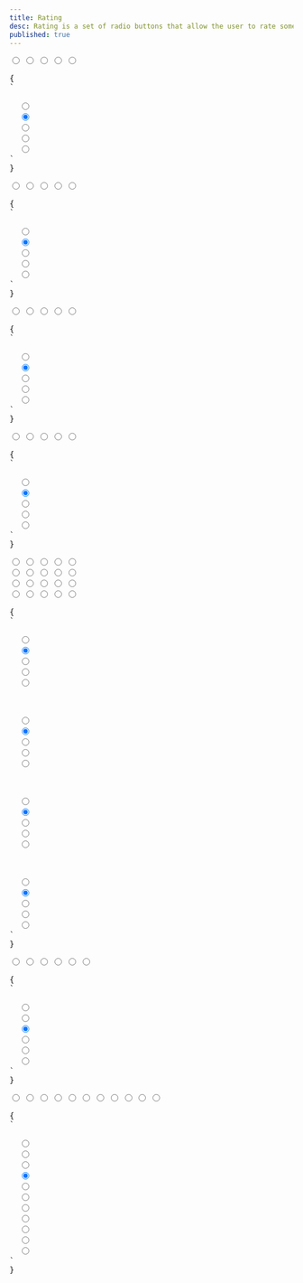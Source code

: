 ```yaml
---
title: Rating
desc: Rating is a set of radio buttons that allow the user to rate something.
published: true
---
```


<script>
  import Component from "@components/Component.svelte"
  import ClassTable from "@components/ClassTable.svelte"
</script>

<ClassTable
data="{[
  { type:'component', class: 'rating', desc: 'Wrapper component for radio buttons' },
  { type:'modifier', class: 'rating-half', desc: 'To shows half of the shape' },
  { type:'modifier', class: 'rating-hidden', desc: 'hides the input. Useful to clear the the rating' },
  { type:'responsive', class: 'rating-lg', desc: 'Large rating' },
  { type:'responsive', class: 'rating-md', desc: 'Medium rating (default)' },
  { type:'responsive', class: 'rating-sm', desc: 'Small rating' },
  { type:'responsive', class: 'rating-xs', desc: 'Extra small rating' },
]}"
/>

<Component title="Rating">
<div class="rating">
  <input type="radio" name="rating-1" class="mask mask-star">
  <input type="radio" name="rating-1" class="mask mask-star" checked>
  <input type="radio" name="rating-1" class="mask mask-star">
  <input type="radio" name="rating-1" class="mask mask-star">
  <input type="radio" name="rating-1" class="mask mask-star">
</div>
<pre slot="html">{
`<div class="rating">
  <input type="radio" name="rating-1" class="mask mask-star">
  <input type="radio" name="rating-1" class="mask mask-star" checked>
  <input type="radio" name="rating-1" class="mask mask-star">
  <input type="radio" name="rating-1" class="mask mask-star">
  <input type="radio" name="rating-1" class="mask mask-star">
</div>`
}</pre>
</Component>

<Component title="mask-star-2 with warning color">
<div class="rating">
  <input type="radio" name="rating-2" class="mask mask-star-2 bg-orange-400">
  <input type="radio" name="rating-2" class="mask mask-star-2 bg-orange-400" checked>
  <input type="radio" name="rating-2" class="mask mask-star-2 bg-orange-400">
  <input type="radio" name="rating-2" class="mask mask-star-2 bg-orange-400">
  <input type="radio" name="rating-2" class="mask mask-star-2 bg-orange-400">
</div>
<pre slot="html">{
`<div class="rating">
  <input type="radio" name="rating-2" class="mask mask-star-2 bg-orange-400">
  <input type="radio" name="rating-2" class="mask mask-star-2 bg-orange-400" checked>
  <input type="radio" name="rating-2" class="mask mask-star-2 bg-orange-400">
  <input type="radio" name="rating-2" class="mask mask-star-2 bg-orange-400">
  <input type="radio" name="rating-2" class="mask mask-star-2 bg-orange-400">
</div>`
}</pre>
</Component>

<Component title="mask-heart with multiple colors">
<div class="gap-1 rating">
  <input type="radio" name="rating-3" class="mask mask-heart bg-red-400">
  <input type="radio" name="rating-3" class="mask mask-heart bg-orange-400" checked>
  <input type="radio" name="rating-3" class="mask mask-heart bg-yellow-400">
  <input type="radio" name="rating-3" class="mask mask-heart bg-lime-400">
  <input type="radio" name="rating-3" class="mask mask-heart bg-green-400">
</div>
<pre slot="html">{
`<div class="gap-1 rating">
  <input type="radio" name="rating-3" class="mask mask-heart bg-red-400">
  <input type="radio" name="rating-3" class="mask mask-heart bg-orange-400" checked>
  <input type="radio" name="rating-3" class="mask mask-heart bg-yellow-400">
  <input type="radio" name="rating-3" class="mask mask-heart bg-lime-400">
  <input type="radio" name="rating-3" class="mask mask-heart bg-green-400">
</div>`
}</pre>
</Component>

<Component title="mask-star-2 with green-500 color">
<div class="rating">
  <input type="radio" name="rating-4" class="bg-green-500 mask mask-star-2">
  <input type="radio" name="rating-4" class="bg-green-500 mask mask-star-2" checked>
  <input type="radio" name="rating-4" class="bg-green-500 mask mask-star-2">
  <input type="radio" name="rating-4" class="bg-green-500 mask mask-star-2">
  <input type="radio" name="rating-4" class="bg-green-500 mask mask-star-2">
</div>
<pre slot="html">{
`<div class="rating">
  <input type="radio" name="rating-4" class="bg-green-500 mask mask-star-2">
  <input type="radio" name="rating-4" class="bg-green-500 mask mask-star-2" checked>
  <input type="radio" name="rating-4" class="bg-green-500 mask mask-star-2">
  <input type="radio" name="rating-4" class="bg-green-500 mask mask-star-2">
  <input type="radio" name="rating-4" class="bg-green-500 mask mask-star-2">
</div>`
}</pre>
</Component>

<Component title="Sizes">
<div class="flex flex-col gap-2 items-center">
  <div class="rating rating-xs">
    <input type="radio" name="rating-5" class="mask mask-star-2 bg-orange-400">
    <input type="radio" name="rating-5" class="mask mask-star-2 bg-orange-400" checked>
    <input type="radio" name="rating-5" class="mask mask-star-2 bg-orange-400">
    <input type="radio" name="rating-5" class="mask mask-star-2 bg-orange-400">
    <input type="radio" name="rating-5" class="mask mask-star-2 bg-orange-400">
  </div>
  <div class="rating rating-sm">
    <input type="radio" name="rating-6" class="mask mask-star-2 bg-orange-400">
    <input type="radio" name="rating-6" class="mask mask-star-2 bg-orange-400" checked>
    <input type="radio" name="rating-6" class="mask mask-star-2 bg-orange-400">
    <input type="radio" name="rating-6" class="mask mask-star-2 bg-orange-400">
    <input type="radio" name="rating-6" class="mask mask-star-2 bg-orange-400">
  </div>
  <div class="rating rating-md">
    <input type="radio" name="rating-7" class="mask mask-star-2 bg-orange-400">
    <input type="radio" name="rating-7" class="mask mask-star-2 bg-orange-400" checked>
    <input type="radio" name="rating-7" class="mask mask-star-2 bg-orange-400">
    <input type="radio" name="rating-7" class="mask mask-star-2 bg-orange-400">
    <input type="radio" name="rating-7" class="mask mask-star-2 bg-orange-400">
  </div>
  <div class="rating rating-lg">
    <input type="radio" name="rating-8" class="mask mask-star-2 bg-orange-400">
    <input type="radio" name="rating-8" class="mask mask-star-2 bg-orange-400" checked>
    <input type="radio" name="rating-8" class="mask mask-star-2 bg-orange-400">
    <input type="radio" name="rating-8" class="mask mask-star-2 bg-orange-400">
    <input type="radio" name="rating-8" class="mask mask-star-2 bg-orange-400">
  </div>
</div>
<pre slot="html">{
`<!-- xs -->
<div class="rating rating-xs">
  <input type="radio" name="rating-5" class="mask mask-star-2 bg-orange-400">
  <input type="radio" name="rating-5" class="mask mask-star-2 bg-orange-400" checked>
  <input type="radio" name="rating-5" class="mask mask-star-2 bg-orange-400">
  <input type="radio" name="rating-5" class="mask mask-star-2 bg-orange-400">
  <input type="radio" name="rating-5" class="mask mask-star-2 bg-orange-400">
</div>
<!-- sm -->
<div class="rating rating-sm">
  <input type="radio" name="rating-6" class="mask mask-star-2 bg-orange-400">
  <input type="radio" name="rating-6" class="mask mask-star-2 bg-orange-400" checked>
  <input type="radio" name="rating-6" class="mask mask-star-2 bg-orange-400">
  <input type="radio" name="rating-6" class="mask mask-star-2 bg-orange-400">
  <input type="radio" name="rating-6" class="mask mask-star-2 bg-orange-400">
</div>
<!-- md -->
<div class="rating rating-md">
  <input type="radio" name="rating-7" class="mask mask-star-2 bg-orange-400">
  <input type="radio" name="rating-7" class="mask mask-star-2 bg-orange-400" checked>
  <input type="radio" name="rating-7" class="mask mask-star-2 bg-orange-400">
  <input type="radio" name="rating-7" class="mask mask-star-2 bg-orange-400">
  <input type="radio" name="rating-7" class="mask mask-star-2 bg-orange-400">
</div>
<!-- lg -->
<div class="rating rating-lg">
  <input type="radio" name="rating-8" class="mask mask-star-2 bg-orange-400">
  <input type="radio" name="rating-8" class="mask mask-star-2 bg-orange-400" checked>
  <input type="radio" name="rating-8" class="mask mask-star-2 bg-orange-400">
  <input type="radio" name="rating-8" class="mask mask-star-2 bg-orange-400">
  <input type="radio" name="rating-8" class="mask mask-star-2 bg-orange-400">
</div>`
}</pre>
</Component>

<Component title="with `rating-hidden`" desc="`rating-hidden` is a hidden radio at the start to allow uses remove their rating.">
<div class="rating rating-lg">
  <input type="radio" name="rating-9" class="rating-hidden">
  <input type="radio" name="rating-9" class="mask mask-star-2">
  <input type="radio" name="rating-9" class="mask mask-star-2" checked>
  <input type="radio" name="rating-9" class="mask mask-star-2">
  <input type="radio" name="rating-9" class="mask mask-star-2">
  <input type="radio" name="rating-9" class="mask mask-star-2">
</div>
<pre slot="html">{
`<div class="rating rating-lg">
  <input type="radio" name="rating-9" class="rating-hidden">
  <input type="radio" name="rating-9" class="mask mask-star-2">
  <input type="radio" name="rating-9" class="mask mask-star-2" checked>
  <input type="radio" name="rating-9" class="mask mask-star-2">
  <input type="radio" name="rating-9" class="mask mask-star-2">
  <input type="radio" name="rating-9" class="mask mask-star-2">
</div>`
}</pre>
</Component>

<Component title="half stars">
<div class="rating rating-lg rating-half">
  <input type="radio" name="rating-10" class="rating-hidden">
  <input type="radio" name="rating-10" class="bg-green-500 mask mask-star-2 mask-half-1">
  <input type="radio" name="rating-10" class="bg-green-500 mask mask-star-2 mask-half-2">
  <input type="radio" name="rating-10" class="bg-green-500 mask mask-star-2 mask-half-1" checked>
  <input type="radio" name="rating-10" class="bg-green-500 mask mask-star-2 mask-half-2">
  <input type="radio" name="rating-10" class="bg-green-500 mask mask-star-2 mask-half-1">
  <input type="radio" name="rating-10" class="bg-green-500 mask mask-star-2 mask-half-2">
  <input type="radio" name="rating-10" class="bg-green-500 mask mask-star-2 mask-half-1">
  <input type="radio" name="rating-10" class="bg-green-500 mask mask-star-2 mask-half-2">
  <input type="radio" name="rating-10" class="bg-green-500 mask mask-star-2 mask-half-1">
  <input type="radio" name="rating-10" class="bg-green-500 mask mask-star-2 mask-half-2">
</div>
<pre slot="html">{
`<div class="rating rating-lg rating-half">
  <input type="radio" name="rating-10" class="rating-hidden">
  <input type="radio" name="rating-10" class="bg-green-500 mask mask-star-2 mask-half-1">
  <input type="radio" name="rating-10" class="bg-green-500 mask mask-star-2 mask-half-2">
  <input type="radio" name="rating-10" class="bg-green-500 mask mask-star-2 mask-half-1" checked>
  <input type="radio" name="rating-10" class="bg-green-500 mask mask-star-2 mask-half-2">
  <input type="radio" name="rating-10" class="bg-green-500 mask mask-star-2 mask-half-1">
  <input type="radio" name="rating-10" class="bg-green-500 mask mask-star-2 mask-half-2">
  <input type="radio" name="rating-10" class="bg-green-500 mask mask-star-2 mask-half-1">
  <input type="radio" name="rating-10" class="bg-green-500 mask mask-star-2 mask-half-2">
  <input type="radio" name="rating-10" class="bg-green-500 mask mask-star-2 mask-half-1">
  <input type="radio" name="rating-10" class="bg-green-500 mask mask-star-2 mask-half-2">
</div>`
}</pre>
</Component>
